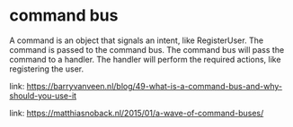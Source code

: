 # command bus
A command is an object that signals an intent, like RegisterUser.
The command is passed to the command bus.
The command bus will pass the command to a handler.
The handler will perform the required actions, like registering the user.


link: https://barryvanveen.nl/blog/49-what-is-a-command-bus-and-why-should-you-use-it

link: https://matthiasnoback.nl/2015/01/a-wave-of-command-buses/
